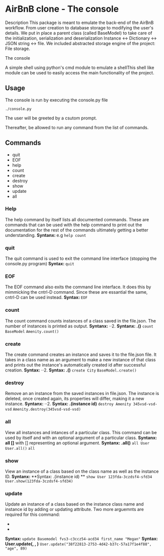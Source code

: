 # AirBnB clone - The console

Description
This package is meant to emulate the back-end of the AirBnB workflow.
From user creation to database storage to modifying the user's details.
We put in place a parent class (called BaseModel) to take care of the initialization, serialization and deserialization Instance <-> Dictionary <-> JSON string <-> file.
We included abstracted storage engine of the project: File storage.


The console

A simple shell using python's cmd module to emulate a shellThis shell like module can be used to easily access the main functionality of the project.


## Usage

The console is run by executing the console.py file

`./console.py`

The user will be greeted by a csutom prompt.

Thereafter, be allowed to run any command from the list of commands.

## Commands
* quit
* EOF
* help
* count
* create
* destroy
* show
* update
* all

### Help

The help command by itself lists all documented commands. These are commands that can be used with
the help command to print out the documentation for the rest of the commands
ultimately getting a better understanding.
**Syntanx: <help> <command>**
e.g `help count`

### quit
The quit command is used to exit the command line interface (stopping the console.py program)
**Syntax: <quit>**
`quit`

### EOF
The EOF command also exits the command line interface. It does this by mimmicking the cntrl-D command. Since these are essantial the same, cntrl-D can be used instead.
**Syntax: <EOF>**
`EOF`

### count

The count command counts instances of a class saved in the file.json.
The number of instances is printed as output.
**Syntanx: <count> <class name>**
⋅⋅2. **Syntanx: <class name>.<count>()**
`count BaseModel`
`Amenity.count()`

### create

The create command creates an instance and saves it to the file.json file.
It takes in a class name as an argument to make a new instance of that class and prints out the instance's automatically created id
after successful creation.
**Syntax: <create> <class name>**
⋅⋅2. **Syntax: <class name>.<create>()**
`create City`
`BaseModel.create()`

### destroy

Remove an an instance from the saved instances in file.json. The instance is deleted, once created again, its properties will differ, making it a new instance.
**Syntanx: <destroy> <class name> <instance id>**
⋅⋅2. **Syntax: <class name>.<destroy>(instance id)**
`destroy Amenity 345vsd-vsd-vsd`
`Amenity.destroy(345vsd-vsd-vsd)`

### all
View all instances and intances of a particular class.
This command can be used by itself and with an optional argument of a particular class.
**Syntanx: all [<class name>]** with [] representing an optional argument.
**Syntanx: <class name>.all()**
`all User`
`User.all()`
`all`

### show

View an instance of a class based on the class name as well as the instance ID.
**Syntanx: <show> <class name> <instance id>**
**Syntax: <class name>.<show>(instance id) **
`show User 123fda-3czdsf4-sfd34`
`User.show(123fda-3czdsf4-sfd34)`

### update

Update an instance of a class based on the instance class name and instance id by adding or updating attribute.
Two more arguemnts are required for this command:
* <attribute name>
* <attribute value>
**Syntax: <update> <class name> <instance id> <attribute name> <attribute value>**
`update Basemodel fvs3-c3ccz54-acd34 first_name "Megan"`
**Syntax: User.update(<insatnce id>, <attribute name>, <attribute value>)**
`User.update("38f22813-2753-4d42-b37c-57a17f1e4f88", "age", 89)`